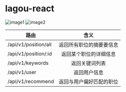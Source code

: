 # lagou-react

![image1](https://github.com/lionrock/lagou-react/raw/master/lagou-react-1.jpg)
![image2](https://github.com/lionrock/lagou-react/raw/master/lagou-react-2.jpg)

| 路由                       | 含义                  |
| ------------------------- |:---------------------:|
| /api/v1/position/all      | 返回所有职位的摘要要信息  |
| /api/v1/position/:id      | 返回某个职位的详细信息    |
| /api/v1/keywords          | 返回关键词列表           |
| /api/v1/user              | 返回用户信息             |
| /api/v1/recommend         | 返回与用户偏好匹配的职位   |
